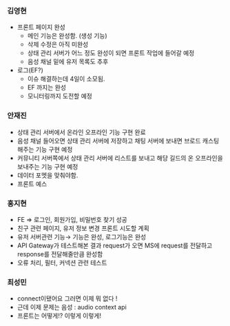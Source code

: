 ### 김영현

- 프론트 페이지 완성
    - 메인 기능은 완성함. (생성 기능)
    - 삭제 수정은 아직 미완성
    - 상태 관리 서버가 어느 정도 완성이 되면 프론트 작업에 들어갈 예정
    - 음성 채널 밑에 유저 목록도 추후
- 로그(EF?)
    - 이슈 해결하는데 4일이 소모됨.
    - EF 까지는 완성
    - 모니터링까지 도전할 예정

### 안재진

- 상태 관리 서버에서 온라인 오프라인 기능 구현 완료
- 음성 채널 들어오면 상태 관리 서버에 저장하고 채팅 서버에 보내면 브로드 캐스팅해주는 기능 구현 예정
- 커뮤니티 서버쪽에서 상태 관리 서버에 리스트를 보내고 해당 길드의 온 오프라인을 보내주는 기능 구현 예정
- 데이터 포멧을 맞춰야함.
- 프론트 예스

### 홍지현

- FE ⇒ 로그인, 회원가입, 비밀번호 찾기 성공
- 친구 관련 페이지, 유저 정보 변경 프론트 시도할 계획
- 유저 서버관련 기능→ 기능은 완성, 로그기능은 완성
- API Gateway가 테스트해본 결과 request가 오면  MS에 request를 전달하고 response를 전달해줄만큼 완성함
- 오류 처리, 필터, 커넥션 관련 테스트

### 최성민

- connect이됐어요 그러면 이제 뭐 없다 !
- 근데 이제 문제는 음성 : audio context api
- 프론트는 어떻게!? 이렇게 이렇게!